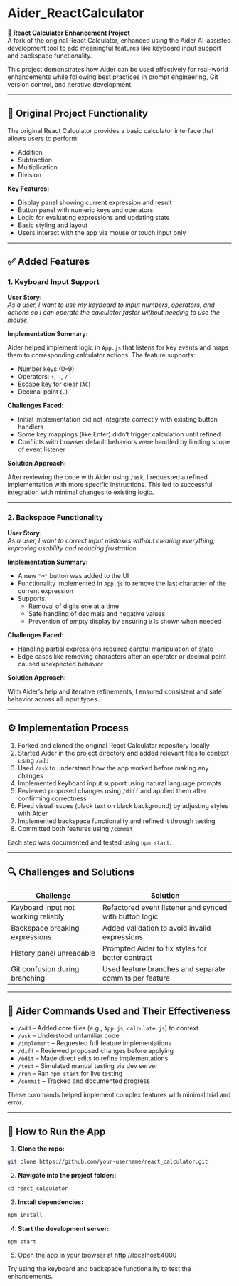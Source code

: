 # Aider_ReactCalculator

🧮 **React Calculator Enhancement Project**  
A fork of the original React Calculator, enhanced using the Aider AI-assisted development tool to add meaningful features like keyboard input support and backspace functionality.

This project demonstrates how Aider can be used effectively for real-world enhancements while following best practices in prompt engineering, Git version control, and iterative development.

---

## 📌 Original Project Functionality

The original React Calculator provides a basic calculator interface that allows users to perform:

- Addition  
- Subtraction  
- Multiplication  
- Division  

**Key Features:**

- Display panel showing current expression and result  
- Button panel with numeric keys and operators  
- Logic for evaluating expressions and updating state  
- Basic styling and layout  
- Users interact with the app via mouse or touch input only  

---

## ✅ Added Features

### 1. Keyboard Input Support

**User Story:**  
_As a user, I want to use my keyboard to input numbers, operators, and actions so I can operate the calculator faster without needing to use the mouse._

**Implementation Summary:**

Aider helped implement logic in `App.js` that listens for key events and maps them to corresponding calculator actions. The feature supports:

- Number keys (0–9)  
- Operators: `+`, `-`, `/` 
- Escape key for clear (`AC`)  
- Decimal point (`.`)  

**Challenges Faced:**

- Initial implementation did not integrate correctly with existing button handlers  
- Some key mappings (like Enter) didn’t trigger calculation until refined  
- Conflicts with browser default behaviors were handled by limiting scope of event listener  

**Solution Approach:**

After reviewing the code with Aider using `/ask`, I requested a refined implementation with more specific instructions. This led to successful integration with minimal changes to existing logic.

---

### 2. Backspace Functionality

**User Story:**  
_As a user, I want to correct input mistakes without clearing everything, improving usability and reducing frustration._

**Implementation Summary:**

- A new `"⌫"` button was added to the UI  
- Functionality implemented in `App.js` to remove the last character of the current expression  
- Supports:
  - Removal of digits one at a time  
  - Safe handling of decimals and negative values  
  - Prevention of empty display by ensuring `0` is shown when needed  

**Challenges Faced:**

- Handling partial expressions required careful manipulation of state  
- Edge cases like removing characters after an operator or decimal point caused unexpected behavior  

**Solution Approach:**

With Aider’s help and iterative refinements, I ensured consistent and safe behavior across all input types.

---

## ⚙️ Implementation Process

1. Forked and cloned the original React Calculator repository locally  
2. Started Aider in the project directory and added relevant files to context using `/add`  
3. Used `/ask` to understand how the app worked before making any changes  
4. Implemented keyboard input support using natural language prompts  
5. Reviewed proposed changes using `/diff` and applied them after confirming correctness  
6. Fixed visual issues (black text on black background) by adjusting styles with Aider  
7. Implemented backspace functionality and refined it through testing  
8. Committed both features using `/commit`  

Each step was documented and tested using `npm start`.

---

## 🔍 Challenges and Solutions

| Challenge                            | Solution                                                                 |
|-------------------------------------|--------------------------------------------------------------------------|
| Keyboard input not working reliably | Refactored event listener and synced with button logic                   |
| Backspace breaking expressions      | Added validation to avoid invalid expressions                            |
| History panel unreadable            | Prompted Aider to fix styles for better contrast                         |
| Git confusion during branching      | Used feature branches and separate commits per feature                   |

---

## 🧠 Aider Commands Used and Their Effectiveness

- `/add` – Added core files (e.g., `App.js`, `calculate.js`) to context  
- `/ask` – Understood unfamiliar code  
- `/implement` – Requested full feature implementations  
- `/diff` – Reviewed proposed changes before applying  
- `/edit` – Made direct edits to refine implementations  
- `/test` – Simulated manual testing via dev server  
- `/run` – Ran `npm start` for live testing  
- `/commit` – Tracked and documented progress  

These commands helped implement complex features with minimal trial and error.

---

## 🚀 How to Run the App

1. **Clone the repo:**

```bash
git clone https://github.com/your-username/react_calculator.git
```
2. **Navigate into the project folder::**

```bash
cd react_calculator
```

3. **Install dependencies:**

```bash
npm install
```

4. **Start the development server:**

```bash
npm start
```

5. Open the app in your browser at http://localhost:4000

Try using the keyboard and backspace functionality to test the enhancements.
